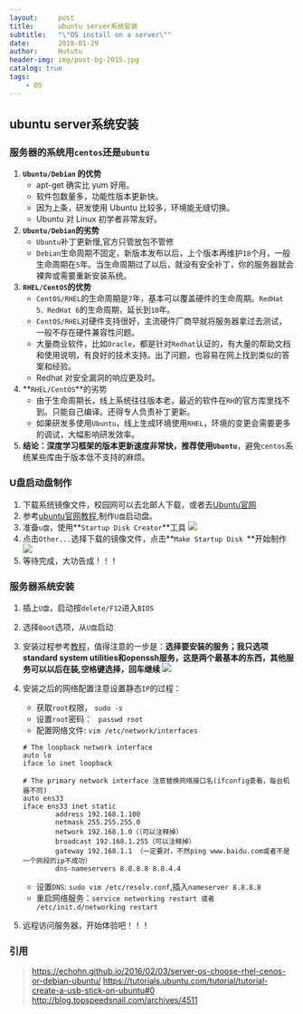 ```yaml
---
layout:     post
title:      ubuntu server系统安装
subtitle:   "\"OS install on a server\""
date:       2018-01-29
author:     Hututu
header-img: img/post-bg-2015.jpg
catalog: true
tags:
    - OS
---
```

## ubuntu server系统安装
### 服务器的系统用`centos`还是`ubuntu`
1. **`Ubuntu/Debian` 的优势**
	+ apt-get 确实比 yum 好用。
	+ 软件包数量多，功能性版本更新快。
	+ 因为上条，研发使用 Ubuntu 比较多，环境能无缝切换。
	+ Ubuntu 对 Linux 初学者非常友好。
2. **`Ubuntu/Debian`的劣势**
	- `Ubuntu`补丁更新慢,官方只管放包不管修
	- `Debian`生命周期不固定，新版本发布以后，上个版本再维护`18`个月，一般生命周期在`5`年。当生命周期过了以后，就没有安全补丁，你的服务器就会裸奔或需要重新安装系统。
3. **`RHEL/CentOS`的优势**
	- `CentOS/RHEL`的生命周期是`7`年，基本可以覆盖硬件的生命周期。`RedHat 5、RedHat 6`的生命周期，延长到`10`年。
	- `CentOS/RHEL`对硬件支持很好，主流硬件厂商早就将服务器拿过去测试，一般不存在硬件兼容性问题。
	- 大量商业软件，比如`Oracle`，都是针对`Redhat`认证的，有大量的帮助文档和使用说明，有良好的技术支持。出了问题，也容易在网上找到类似的答案和经验。
	- Redhat 对安全漏洞的响应更及时。
4. **`RHEL/CentOS`**的劣势
	- 由于生命周期长，线上系统往往版本老，最近的软件在`RH`的官方库里找不到。只能自己编译。还得专人负责补丁更新。
	- 如果研发多使用`Ubuntu`，线上生成环境使用`RHEL`，环境的变更会需要更多的调试，大幅影响研发效率。
5. **结论：**深度学习框架的版本更新速度非常快，推荐使用**`Ubuntu`**，避免`centos`系统某些库由于版本低不支持的麻烦。

### U盘启动盘制作
1. 下载系统镜像文件，校园网可以去北邮人下载，或者去[Ubuntu官网](https://www.ubuntu.com/download?_ga=2.120919240.1958115685.1517229271-1308373443.1499333241)
2. 参考[ubuntu官网教程](https://tutorials.ubuntu.com/tutorial/tutorial-create-a-usb-stick-on-ubuntu#0),制作`U盘`启动盘。
3. 准备`u盘`，使用**`Startup Disk Creator`**工具
![](http://ww1.sinaimg.cn/large/8833244fly1fnxrdawiooj20hg0940tj.jpg)
4. 点击`Other...`选择下载的镜像文件，点击**`Make Startup Disk `**开始制作
![](http://ww1.sinaimg.cn/large/8833244fly1fnxrg31hecj20ng0ggac4.jpg)
5. 等待完成，大功告成！！！

### 服务器系统安装
1. 插上`U盘`，启动按`delete/F12`进入`BIOS`
2. 选择`Boot`选项，从`U盘`启动
3. 安装过程参考[教程](http://blog.topspeedsnail.com/archives/4511)，值得注意的一步是：**选择要安装的服务；我只选项standard system utilities和openssh服务，这是两个最基本的东西，其他服务可以以后在装,空格键选择，回车继续**
![](http://ww1.sinaimg.cn/large/8833244fly1fnxrl69wo0j20m50gm74r.jpg)
4. 安装之后的网络配置注意设置静态`IP`的过程：
	- 获取`root`权限， `sudo -s`
	- 设置`root`密码： ` passwd root`
	- 配置网络文件: `vim /etc/network/interfaces`
	```
    # The loopback network interface
    auto lo
    iface lo inet loopback

    # The primary network interface 注意替换网络接口名(ifconfig查看，每台机器不同)
    auto ens33
    iface ens33 inet static
            address 192.168.1.100
            netmask 255.255.255.0
            network 192.168.1.0（（可以注释掉）
            broadcast 192.168.1.255（可以注释掉）
            gateway 192.168.1.1 （一定要对，不然ping www.baidu.com或者不是一个网段的ip不成功）
            dns-nameservers 8.8.8.8 8.8.4.4
    ```
    
	- 设置`DNS`: `sudo vim /etc/resolv.conf`,插入`nameserver 8.8.8.8`
	- 重启网络服务：`service networking restart 或者 /etc/init.d/networking restart`
5. 远程访问服务器，开始体验吧！！！

### 引用
> https://echohn.github.io/2016/02/03/server-os-choose-rhel-cenos-or-debian-ubuntu/
> https://tutorials.ubuntu.com/tutorial/tutorial-create-a-usb-stick-on-ubuntu#0
> http://blog.topspeedsnail.com/archives/4511
